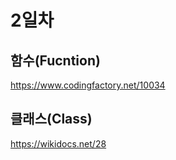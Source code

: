# 2일차

## 함수(Fucntion)

https://www.codingfactory.net/10034

## 클래스(Class)

https://wikidocs.net/28
